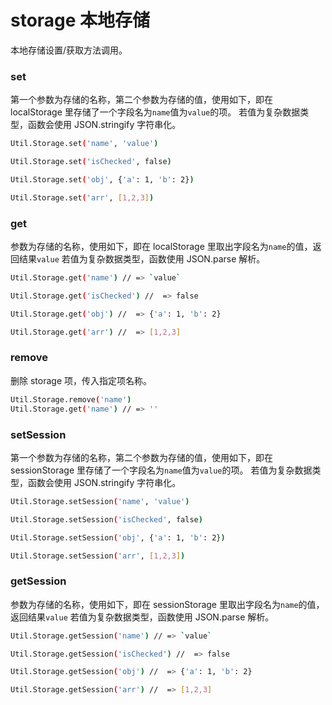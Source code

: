 # storage 本地存储

本地存储设置/获取方法调用。

### set

第一个参数为存储的名称，第二个参数为存储的值，使用如下，即在 localStorage 里存储了一个字段名为`name`值为`value`的项。
若值为复杂数据类型，函数会使用 JSON.stringify 字符串化。

```bash
Util.Storage.set('name', 'value')

Util.Storage.set('isChecked', false)

Util.Storage.set('obj', {'a': 1, 'b': 2})

Util.Storage.set('arr', [1,2,3])
```

### get

参数为存储的名称，使用如下，即在 localStorage 里取出字段名为`name`的值，返回结果`value`
若值为复杂数据类型，函数使用 JSON.parse 解析。

```bash
Util.Storage.get('name') // => `value`

Util.Storage.get('isChecked') //  => false

Util.Storage.get('obj') //  => {'a': 1, 'b': 2}

Util.Storage.get('arr') //  => [1,2,3]
```

### remove

删除 storage 项，传入指定项名称。

```bash
Util.Storage.remove('name')
Util.Storage.get('name') // => ''
```

### setSession

第一个参数为存储的名称，第二个参数为存储的值，使用如下，即在 sessionStorage 里存储了一个字段名为`name`值为`value`的项。
若值为复杂数据类型，函数会使用 JSON.stringify 字符串化。

```bash
Util.Storage.setSession('name', 'value')

Util.Storage.setSession('isChecked', false)

Util.Storage.setSession('obj', {'a': 1, 'b': 2})

Util.Storage.setSession('arr', [1,2,3])
```

### getSession

参数为存储的名称，使用如下，即在 sessionStorage 里取出字段名为`name`的值，返回结果`value`
若值为复杂数据类型，函数使用 JSON.parse 解析。

```bash
Util.Storage.getSession('name') // => `value`

Util.Storage.getSession('isChecked') //  => false

Util.Storage.getSession('obj') //  => {'a': 1, 'b': 2}

Util.Storage.getSession('arr') //  => [1,2,3]
```

